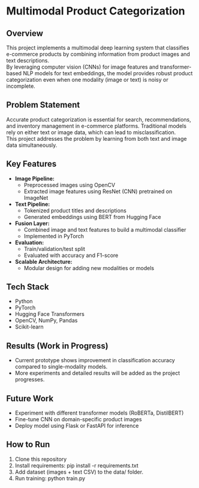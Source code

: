 # Multimodal Product Categorization

## Overview
This project implements a multimodal deep learning system that classifies e-commerce products by combining information from product images and text descriptions.  
By leveraging computer vision (CNNs) for image features and transformer-based NLP models for text embeddings, the model provides robust product categorization even when one modality (image or text) is noisy or incomplete.

## Problem Statement
Accurate product categorization is essential for search, recommendations, and inventory management in e-commerce platforms. Traditional models rely on either text or image data, which can lead to misclassification.  
This project addresses the problem by learning from both text and image data simultaneously.

## Key Features
- **Image Pipeline:**  
  - Preprocessed images using OpenCV  
  - Extracted image features using ResNet (CNN) pretrained on ImageNet
- **Text Pipeline:**  
  - Tokenized product titles and descriptions  
  - Generated embeddings using BERT from Hugging Face
- **Fusion Layer:**  
  - Combined image and text features to build a multimodal classifier  
  - Implemented in PyTorch
- **Evaluation:**  
  - Train/validation/test split  
  - Evaluated with accuracy and F1-score
- **Scalable Architecture:**  
  - Modular design for adding new modalities or models

## Tech Stack
- Python  
- PyTorch  
- Hugging Face Transformers  
- OpenCV, NumPy, Pandas  
- Scikit-learn

## Results (Work in Progress)
- Current prototype shows improvement in classification accuracy compared to single-modality models.
- More experiments and detailed results will be added as the project progresses.

## Future Work
- Experiment with different transformer models (RoBERTa, DistilBERT)
- Fine-tune CNN on domain-specific product images
- Deploy model using Flask or FastAPI for inference

## How to Run
1. Clone this repository
2. Install requirements:
   pip install -r requirements.txt
3. Add dataset (images + text CSV) to the data/ folder.
4. Run training:
   python train.py
